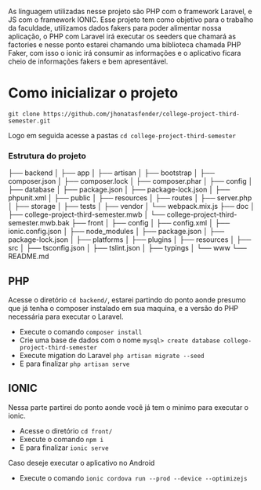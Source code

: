 ﻿As linguagem utilizadas nesse projeto são PHP com o framework Laravel, e JS com o framework IONIC.
Esse projeto tem como objetivo para o trabalho da faculdade, utilizamos dados fakers para poder alimentar nossa aplicação, o PHP com Laravel irá executar os seeders que chamará as factories e nesse ponto estarei chamando uma biblioteca chamada PHP Faker, com isso o ionic irá consumir as informações e o aplicativo ficara cheio de informações fakers e bem apresentável.  

# Como inicializar o projeto

    git clone https://github.com/jhonatasfender/college-project-third-semester.git
Logo em seguida acesse a pastas `cd college-project-third-semester`

### Estrutura do projeto 
├── backend
│   ├── app
│   ├── artisan
│   ├── bootstrap
│   ├── composer.json
│   ├── composer.lock
│   ├── composer.phar
│   ├── config
│   ├── database
│   ├── package.json
│   ├── package-lock.json
│   ├── phpunit.xml
│   ├── public
│   ├── resources
│   ├── routes
│   ├── server.php
│   ├── storage
│   ├── tests
│   ├── vendor
│   └── webpack.mix.js
├── doc
│   ├── college-project-third-semester.mwb
│   └── college-project-third-semester.mwb.bak
├── front
│   ├── config
│   ├── config.xml
│   ├── ionic.config.json
│   ├── node_modules
│   ├── package.json
│   ├── package-lock.json
│   ├── platforms
│   ├── plugins
│   ├── resources
│   ├── src
│   ├── tsconfig.json
│   ├── tslint.json
│   ├── typings
│   └── www
└── README.md

## PHP 
Acesse o diretório `cd backend/`, estarei partindo do ponto aonde presumo que já tenha o composer instalado em sua maquina, e a versão do PHP necessária para executar o Laravel. 

 - Execute o comando `composer install`
 - Crie uma base de dados com o nome `mysql> create database college-project-third-semester`
 - Execute migation do Laravel `php artisan migrate --seed`
 - E para finalizar `php artisan serve`

## IONIC
Nessa parte partirei do ponto aonde você já tem o minimo para executar o ionic.
 - Acesse o diretório `cd front/`
 - Execute o comando `npm i`
 - E para finalizar `ionic serve`

Caso deseje executar o aplicativo no Android

 - Execute o comando `ionic cordova run --prod --device --optimizejs
`

